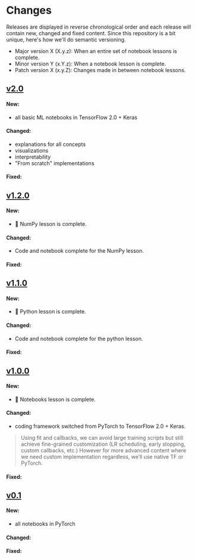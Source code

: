 # Changes

Releases are displayed in reverse chronological order and each release will contain new, changed and fixed content. Since this repository is a bit unique, here's how we'll do semantic versioning.

- Major version X (X.y.z): When an entire set of notebook lessons is complete.
- Minor version Y (x.Y.z): When a notebook lesson is complete.
- Patch version X (x.y.Z): Changes made in between notebook lessons.

## [v2.0](https://github.com/practicalAI/practicalAI/releases/tag/v2.0)
#### New:
- all basic ML notebooks in TensorFlow 2.0 + Keras
#### Changed:
- explanations for all concepts
- visualizations
- interpretability
- "From scratch" implementations
#### Fixed:

## [v1.2.0](https://github.com/practicalAI/practicalAI/releases/tag/v1.2.0)
#### New:
- 🔢 NumPy lesson is complete.
#### Changed:
- Code and notebook complete for the NumPy lesson.
#### Fixed:

## [v1.1.0](https://github.com/practicalAI/practicalAI/releases/tag/v1.1.0)
#### New:
- 🐍 Python lesson is complete.
#### Changed:
- Code and notebook complete for the python lesson.
#### Fixed:

## [v1.0.0](https://github.com/practicalAI/practicalAI/releases/tag/v1.0.0)
#### New:
- 📓 Notebooks lesson is complete.
#### Changed:
- coding framework switched from PyTorch to TensorFlow 2.0 + Keras.
> Using fit and callbacks, we can avoid large training scripts but still achieve fine-grained customization (LR scheduling, early stopping, custom callbacks, etc.) However for more advanced content where we need custom implementation regardless, we’ll use native TF or PyTorch.
#### Fixed:

## [v0.1](https://github.com/practicalAI/practicalAI/releases/tag/v0.1)
#### New:
- all notebooks in PyTorch
#### Changed:
#### Fixed: